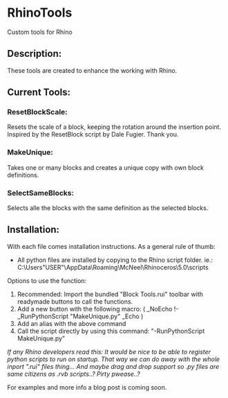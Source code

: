 # RhinoTools
Custom tools for Rhino

## Description:
These tools are created to enhance the working with Rhino.

## Current Tools:



### ResetBlockScale:
Resets the scale of a block, keeping the rotation around the insertion point.
Inspired by the ResetBlock script by Dale Fugier. Thank you.

### MakeUnique:
Takes one or many blocks and creates a unique copy with own block definitions.

### SelectSameBlocks:
Selects alle the blocks with the same definition as the selected blocks.

## Installation:
With each file comes installation instructions.
As a general rule of thumb:
* All python files are installed by copying to the Rhino script folder. ie.: C:\Users\"USER"\AppData\Roaming\McNeel\Rhinoceros\5.0\scripts

Options to use the function:
1. Recommended: Import the bundled "Block Tools.rui" toolbar with readymade buttons to call the functions.
2. Add a new button with the following macro: ( _NoEcho !-_RunPythonScript "MakeUnique.py" _Echo )
3. Add an alias with the above command
3. Call the script directly by using this command: "-RunPythonScript MakeUnique.py"

_If any Rhino developers read this:
It would be nice to be able to register python scripts to run on startup. That way we can do away with the whole inport ".rui" files thing...
And maybe drag and drop support so .py files are same citizens as .rvb scripts..? Pirty pwease..?_

For examples and more info a blog post is coming soon.



